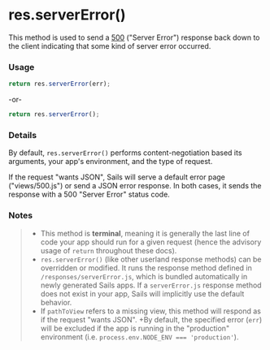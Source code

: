 # res.serverError()

This method is used to send a [500]() ("Server Error") response back down to the client indicating that some kind of server error occurred.


### Usage

```js
return res.serverError(err);
```

-or-

```js
return res.serverError();
```

### Details

By default, `res.serverError()` performs content-negotiation based its arguments, your app's environment, and the type of request.

If the request "wants JSON", Sails will serve a default error page ("views/500.js") or send a JSON error response.  In both cases, it sends the response with a 500 "Server Error" status code.

### Notes
> + This method is **terminal**, meaning it is generally the last line of code your app should run for a given request (hence the advisory usage of `return` throughout these docs).
>+ `res.serverError()` (like other userland response methods) can be overridden or modified.  It runs the response method defined in `/responses/serverError.js`, which is bundled automatically in newly generated Sails apps.  If a `serverError.js` response method does not exist in your app, Sails will implicitly use the default behavior.
>+ If `pathToView` refers to a missing view, this method will respond as if the request "wants JSON".
>+By default, the specified error (`err`) will be excluded if the app is running in the "production" environment (i.e. `process.env.NODE_ENV === 'production'`).



<docmeta name="uniqueID" value="resserverError551750">
<docmeta name="displayName" value="res.serverError()">

